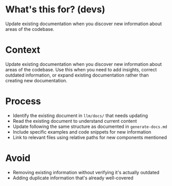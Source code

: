 # What's this for? (devs)

Update existing documentation when you discover new information about areas of the codebase.

# Context

Update existing documentation when you discover new information about areas of the codebase. Use this when you need to add insights, correct outdated information, or expand existing documentation rather than creating new documentation.

# Process

- Identify the existing document in `llm/docs/` that needs updating
- Read the existing document to understand current content
- Update following the same structure as documented in `generate-docs.md`
- Include specific examples and code snippets for new information
- Link to relevant files using relative paths for new components mentioned

# Avoid

- Removing existing information without verifying it's actually outdated
- Adding duplicate information that's already well-covered
